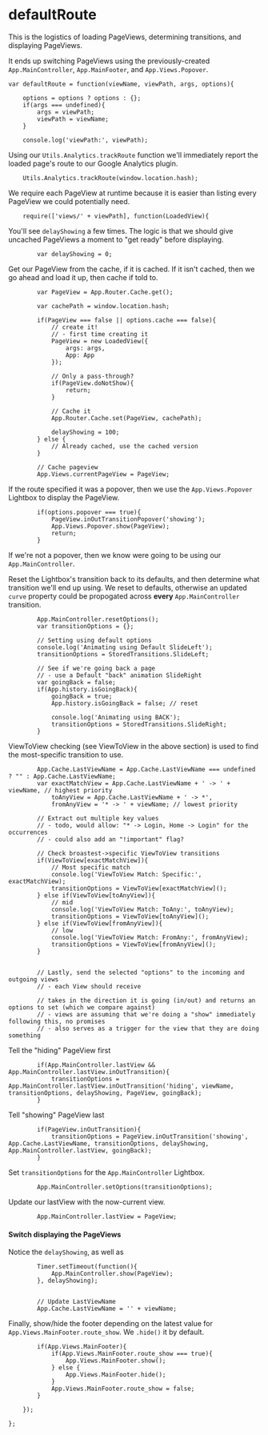 # defaultRoute

This is the logistics of loading PageViews, determining transitions, and displaying PageViews.

It ends up switching PageViews using the previously-created `App.MainController`, `App.MainFooter`, and `App.Views.Popover`.

    var defaultRoute = function(viewName, viewPath, args, options){

        options = options ? options : {};
        if(args === undefined){
            args = viewPath;
            viewPath = viewName;
        }

        console.log('viewPath:', viewPath);

Using our `Utils.Analytics.trackRoute` function we'll immediately report the loaded page's route to our Google Analytics plugin.

        Utils.Analytics.trackRoute(window.location.hash);


We require each PageView at runtime because it is easier than listing every PageView we could potentially need.

        require(['views/' + viewPath], function(LoadedView){


You'll see `delayShowing` a few times. The logic is that we should give uncached PageViews a moment to "get ready" before displaying.

            var delayShowing = 0;


Get our PageView from the cache, if it is cached. If it isn't cached, then we go ahead and load it up, then cache if told to.

            var PageView = App.Router.Cache.get();

            var cachePath = window.location.hash;

            if(PageView === false || options.cache === false){
                // create it!
                // - first time creating it
                PageView = new LoadedView({
                    args: args,
                    App: App
                });

                // Only a pass-through?
                if(PageView.doNotShow){
                    return;
                }

                // Cache it
                App.Router.Cache.set(PageView, cachePath);

                delayShowing = 100;
            } else {
                // Already cached, use the cached version
            }

            // Cache pageview
            App.Views.currentPageView = PageView;


If the route specified it was a popover, then we use the `App.Views.Popover` Lightbox to display the PageView.

            if(options.popover === true){
                PageView.inOutTransitionPopover('showing');
                App.Views.Popover.show(PageView);
                return;
            }


If we're not a popover, then we know were going to be using our `App.MainController`.

Reset the Lightbox's transition back to its defaults, and then determine what transition we'll end up using. We reset to defaults, otherwise an updated `curve` property could be propogated across __every__ `App.MainController` transition.

            App.MainController.resetOptions();
            var transitionOptions = {};

            // Setting using default options
            console.log('Animating using Default SlideLeft');
            transitionOptions = StoredTransitions.SlideLeft;

            // See if we're going back a page
            // - use a Default "back" animation SlideRight
            var goingBack = false;
            if(App.history.isGoingBack){
                goingBack = true;
                App.history.isGoingBack = false; // reset

                console.log('Animating using BACK');
                transitionOptions = StoredTransitions.SlideRight;
            }


ViewToView checking (see ViewToView in the above section) is used to find the most-specific transition to use.

            App.Cache.LastViewName = App.Cache.LastViewName === undefined ? "" : App.Cache.LastViewName;
            var exactMatchView = App.Cache.LastViewName + ' -> ' + viewName, // highest priority
                toAnyView = App.Cache.LastViewName + ' -> *',
                fromAnyView = '* -> ' + viewName; // lowest priority

            // Extract out multiple key values
            // - todo, would allow: "* -> Login, Home -> Login" for the occurrences
            // - could also add an "!important" flag?

            // Check broastest->specific ViewToView transitions
            if(ViewToView[exactMatchView]){
                // Most specific match
                console.log('ViewToView Match: Specific:', exactMatchView);
                transitionOptions = ViewToView[exactMatchView]();
            } else if(ViewToView[toAnyView]){
                // mid
                console.log('ViewToView Match: ToAny:', toAnyView);
                transitionOptions = ViewToView[toAnyView]();
            } else if(ViewToView[fromAnyView]){
                // low
                console.log('ViewToView Match: FromAny:', fromAnyView);
                transitionOptions = ViewToView[fromAnyView]();
            }


            // Lastly, send the selected "options" to the incoming and outgoing views
            // - each View should receive

            // takes in the direction it is going (in/out) and returns an options to set (which we compare against)
            // - views are assuming that we're doing a "show" immediately following this, no promises
            // - also serves as a trigger for the view that they are doing something

Tell the "hiding" PageView first

            if(App.MainController.lastView && App.MainController.lastView.inOutTransition){
                transitionOptions = App.MainController.lastView.inOutTransition('hiding', viewName, transitionOptions, delayShowing, PageView, goingBack);
            }

Tell "showing" PageView last

            if(PageView.inOutTransition){
                transitionOptions = PageView.inOutTransition('showing', App.Cache.LastViewName, transitionOptions, delayShowing, App.MainController.lastView, goingBack);
            }

Set `transitionOptions` for the `App.MainController` Lightbox.

            App.MainController.setOptions(transitionOptions);


Update our lastView with the now-current view.

            App.MainController.lastView = PageView;

#### Switch displaying the PageViews

Notice the `delayShowing`, as well as

            Timer.setTimeout(function(){
                App.MainController.show(PageView);
            }, delayShowing);


            // Update LastViewName
            App.Cache.LastViewName = '' + viewName;

Finally, show/hide the footer depending on the latest value for `App.Views.MainFooter.route_show`. We `.hide()` it by default.

            if(App.Views.MainFooter){
                if(App.Views.MainFooter.route_show === true){
                    App.Views.MainFooter.show();
                } else {
                    App.Views.MainFooter.hide();
                }
                App.Views.MainFooter.route_show = false;
            }

        });

    };
